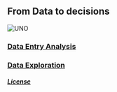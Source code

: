 ## From Data to decisions

![UNO](https://images.app.goo.gl/S1KNsRpzvTcuRLd47)


### [Data Entry Analysis](https://www.unomaha.edu/)

### [Data Exploration](https://www.unomaha.edu/)




##### [License](https://github.com/akodali1/Data-to-decision-class/blob/main/LICENSE)
